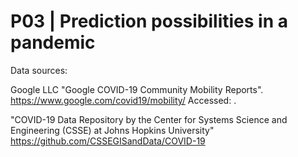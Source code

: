 # P03 | Prediction possibilities in a pandemic

Data sources:



Google LLC "Google COVID-19 Community Mobility Reports".
https://www.google.com/covid19/mobility/ Accessed: <date>.
  
"COVID-19 Data Repository by the Center for Systems Science and Engineering (CSSE) at Johns Hopkins University"
https://github.com/CSSEGISandData/COVID-19
